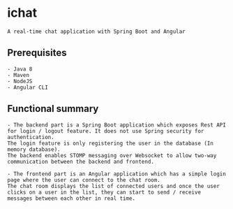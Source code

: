 # ichat
	A real-time chat application with Spring Boot and Angular

## Prerequisites
	- Java 8
	- Maven
	- NodeJS
	- Angular CLI
	
## Functional summary
	- The backend part is a Spring Boot application which exposes Rest API for login / logout feature. It does not use Spring security for authentication. 
	The login feature is only registering the user in the database (In memory database). 
	The backend enables STOMP messaging over Websocket to allow two-way communication between the backend and frontend.

	- The frontend part is an Angular application which has a simple login page where the user can connect to the chat room. 
	The chat room displays the list of connected users and once the user clicks on a user in the list, they can start to send / receive messages between each other in real time.
